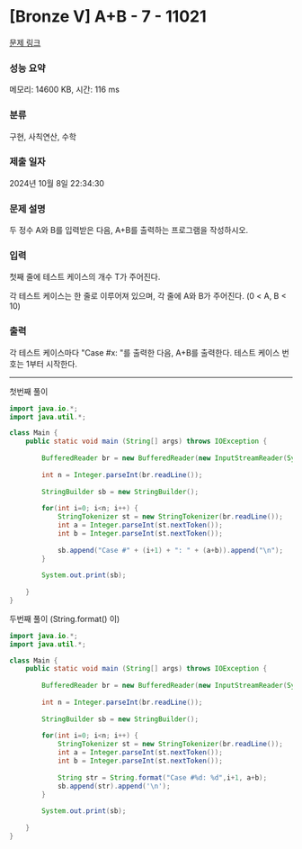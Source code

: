# [Bronze V] A+B - 7 - 11021 

[문제 링크](https://www.acmicpc.net/problem/11021) 

### 성능 요약

메모리: 14600 KB, 시간: 116 ms

### 분류

구현, 사칙연산, 수학

### 제출 일자

2024년 10월 8일 22:34:30

### 문제 설명

<p>두 정수 A와 B를 입력받은 다음, A+B를 출력하는 프로그램을 작성하시오.</p>

### 입력 

 <p>첫째 줄에 테스트 케이스의 개수 T가 주어진다.</p>

<p>각 테스트 케이스는 한 줄로 이루어져 있으며, 각 줄에 A와 B가 주어진다. (0 < A, B < 10)</p>

### 출력 

 <p>각 테스트 케이스마다 "Case #x: "를 출력한 다음, A+B를 출력한다. 테스트 케이스 번호는 1부터 시작한다.</p>


---

첫번째 풀이

```java
import java.io.*;
import java.util.*;

class Main {
	public static void main (String[] args) throws IOException { 
	    
	    BufferedReader br = new BufferedReader(new InputStreamReader(System.in));
	    
	    int n = Integer.parseInt(br.readLine());
	    
	    StringBuilder sb = new StringBuilder();
	    
	    for(int i=0; i<n; i++) {
	        StringTokenizer st = new StringTokenizer(br.readLine());
	        int a = Integer.parseInt(st.nextToken());
	        int b = Integer.parseInt(st.nextToken());
	        
	        sb.append("Case #" + (i+1) + ": " + (a+b)).append("\n");
	    }
	    
	    System.out.print(sb);
	    
	}
}   


```

두번째 풀이 (String.format() 이)

```java
import java.io.*;
import java.util.*;

class Main {
	public static void main (String[] args) throws IOException {
	    
	    BufferedReader br = new BufferedReader(new InputStreamReader(System.in));
	    
	    int n = Integer.parseInt(br.readLine());
	    
	    StringBuilder sb = new StringBuilder();
	    
	    for(int i=0; i<n; i++) {
	        StringTokenizer st = new StringTokenizer(br.readLine());
	        int a = Integer.parseInt(st.nextToken());
	        int b = Integer.parseInt(st.nextToken());
	        
	        String str = String.format("Case #%d: %d",i+1, a+b);
	        sb.append(str).append('\n');
	    }
	    
	    System.out.print(sb);
	    
	}
}   


```
